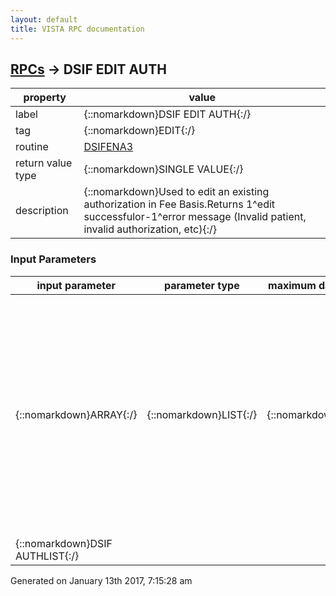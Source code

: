 ```yaml
---
layout: default
title: VISTA RPC documentation
---
```




## [RPCs](TableOfContent.md) &#8594; DSIF EDIT AUTH 

 property | value 
--- | --- 
 label | {::nomarkdown}DSIF EDIT AUTH{:/}
 tag | {::nomarkdown}EDIT{:/}
 routine | [DSIFENA3](http://code.osehra.org/dox/Routine_DSIFENA3_source.html)
 return value type | {::nomarkdown}SINGLE VALUE{:/}
 description | {::nomarkdown}Used to edit an existing authorization in Fee Basis.Returns 1^edit successfulor-1^error message (Invalid patient, invalid authorization, etc){:/}

### Input Parameters

| input parameter | parameter type | maximum data length | required | description | 
| --- | --- | --- | --- | --- | 
| {::nomarkdown}ARRAY{:/} | {::nomarkdown}LIST{:/} | {::nomarkdown}500{:/} | {::nomarkdown}true{:/} | {::nomarkdown}Pass in an array structred as follows for an authorization:  ; DATA INPUT = ARRAY  (need fee program added)(1)=Patient^DFN(2)=AuthIEN^IEN of Authorization [supplied for an Edit, null if we*re adding a new authorization](3)=FromDate^[Supplied in FM Date format](4)=ToDate^[Supplied in FM Date format](5)=Location^IEN [of file #4 (Primary Service area)] (6)=PurposeofVisit^IEN [of file #161.82](7)=CostRecovery^(1 or 0)(8)=Accident Related^(1 or 0)(9)=Clerk^IEN [of file 200](10)=TreatmentType^IEN (set of codes)(11)=TypeofCare^IEN (set of codes)(12)=DX^1^[value](13)=DX^2^[value](14)=DX^3^[value](15)=PatientType^IEN (set of codes, always 10 so far)(16)=Vendor^IEN (of file #161.2)(17)=Contract^IEN (of file #161.43)             ;dsif*3.2*2 dlf(18)=Consult #^IEN(19)=RefProv^IEN (referring provider, file 200)(20)=ICDDiag^[value] (Required if ICD-10)(50)=Remarks^1^first 80 chars of text(51...999999)=Remarks^n^next 80 chars of text(51...n)=Remarks^n^next 80 chars (ad nauseam) of text   {:/} | 
| {::nomarkdown}DSIF AUTHLIST{:/} |  |  |  |  | 




 Generated on January 13th 2017, 7:15:28 am